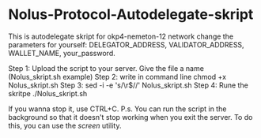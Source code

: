 # Nolus-Protocol-Autodelegate-skript
This is autodelegate skript for okp4-nemeton-12 network change the parameters for yourself: DELEGATOR_ADDRESS, VALIDATOR_ADDRESS, WALLET_NAME, your_password.

Step 1: Upload the script to your server. Give the file a name (Nolus_skript.sh example) Step 2: write in command line chmod +x Nolus_skript.sh Step 3: sed -i -e 's/\r$//' Nolus_skript.sh Step 4: Rune the skritpe ./Nolus_skript.sh

If you wanna stop it, use CTRL+C.
P.s. You can run the script in the background so that it doesn't stop working when you exit the server. To do this, you can use the *screen* utility.
